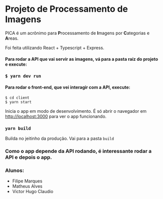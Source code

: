 # Projeto de Processamento de Imagens

PICA é um acrônimo para **P**rocessamento de **I**magens por **C**ategorias e **A**reas.

Foi feita utilizando React + Typescript + Express.

#### Para rodar a API que vai servir as imagens, vá para a pasta raíz do projeto e execute:

### `$ yarn dev run`

#### Para rodar o front-end, que vei interagir com a API, execute: 

```shell
$ cd client 
$ yarn start
```

Inicia o app em modo de desenvolvimento.
É só abrir o navegador em  [http://localhost:3000](http://localhost:3000) para ver o app funcionando.

### `yarn build`

Builda no jeitinho da produção. Vai para a pasta `build`

### Como o app depende da API rodando, é interessante rodar a API e depois o app.

### Alunos:
- Filipe Marques
- Matheus Alves 
- Victor Hugo Claudio